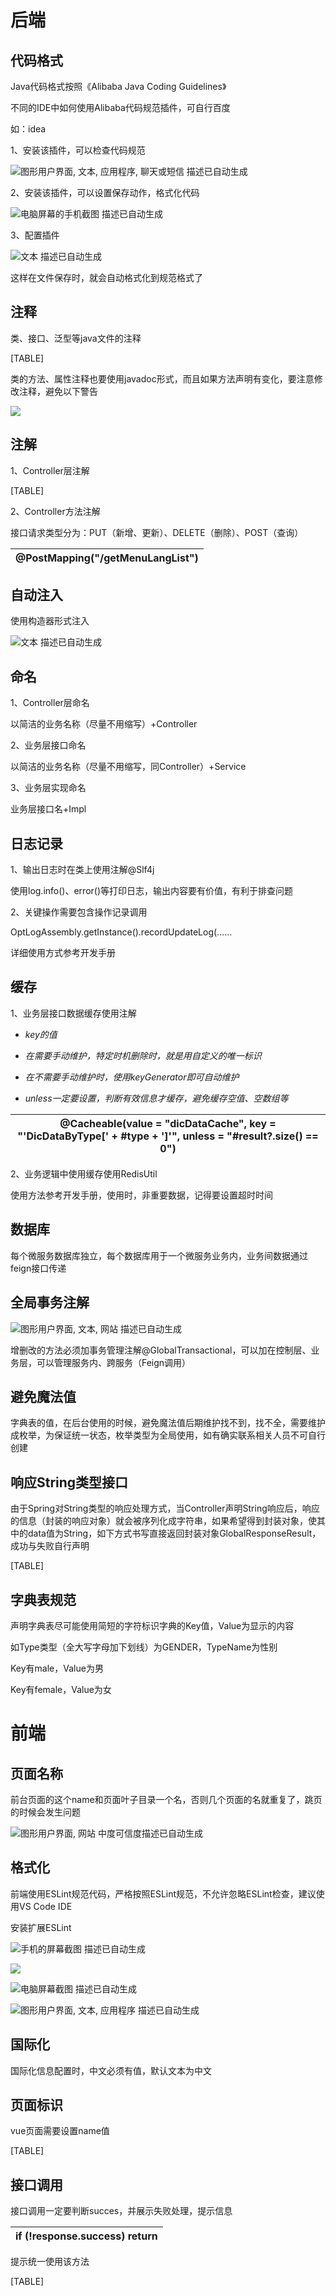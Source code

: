 # 后端

## 代码格式

Java代码格式按照《Alibaba Java Coding Guidelines》

不同的IDE中如何使用Alibaba代码规范插件，可自行百度

如：idea

1、安装该插件，可以检查代码规范

![图形用户界面, 文本, 应用程序, 聊天或短信 描述已自动生成](media/image1.png)

2、安装该插件，可以设置保存动作，格式化代码

![电脑屏幕的手机截图 描述已自动生成](media/image2.png)

3、配置插件

![文本 描述已自动生成](media/image3.png)

这样在文件保存时，就会自动格式化到规范格式了

## 注释

类、接口、泛型等java文件的注释

[TABLE]

类的方法、属性注释也要使用javadoc形式，而且如果方法声明有变化，要注意修改注释，避免以下警告

![](media/image4.jpeg)

## 注解

1、Controller层注解

[TABLE]

2、Controller方法注解

接口请求类型分为：PUT（新增、更新）、DELETE（删除）、POST（查询）

| @PostMapping("/getMenuLangList") |
|----------------------------------|

## 自动注入

使用构造器形式注入

![文本 描述已自动生成](media/image5.png)

## 命名

1、Controller层命名

以简洁的业务名称（尽量不用缩写）+Controller

2、业务层接口命名

以简洁的业务名称（尽量不用缩写，同Controller）+Service

3、业务层实现命名

业务层接口名+Impl

## 日志记录

1、输出日志时在类上使用注解@Slf4j

使用log.info()、error()等打印日志，输出内容要有价值，有利于排查问题

2、关键操作需要包含操作记录调用

OptLogAssembly.getInstance().recordUpdateLog(......

详细使用方式参考开发手册

## 缓存

1、业务层接口数据缓存使用注解

- *key的值*

- *在需要手动维护，特定时机删除时，就是用自定义的唯一标识*

- *在不需要手动维护时，使用keyGenerator即可自动维护*

- *unless一定要设置，判断有效信息才缓存，避免缓存空值、空数组等*

| @Cacheable(value = "dicDataCache", key = "'DicDataByType\[' + \#type + '\]'", unless = "#result?.size() == 0") |
|----------------------------------------------------------------------------------------------------------------|

2、业务逻辑中使用缓存使用RedisUtil

使用方法参考开发手册，使用时，非重要数据，记得要设置超时时间

## 数据库

每个微服务数据库独立，每个数据库用于一个微服务业务内，业务间数据通过feign接口传递

## 全局事务注解

![图形用户界面, 文本, 网站 描述已自动生成](media/image6.png)

增删改的方法必须加事务管理注解@GlobalTransactional，可以加在控制层、业务层，可以管理服务内、跨服务（Feign调用）

## 避免魔法值

字典表的值，在后台使用的时候，避免魔法值后期维护找不到，找不全，需要维护成枚举，为保证统一状态，枚举类型为全局使用，如有确实联系相关人员不可自行创建

## 响应String类型接口

由于Spring对String类型的响应处理方式，当Controller声明String响应后，响应的信息（封装的响应对象）就会被序列化成字符串，如果希望得到封装对象，使其中的data值为String，如下方式书写直接返回封装对象GlobalResponseResult，成功与失败自行声明

[TABLE]

## 字典表规范

声明字典表尽可能使用简短的字符标识字典的Key值，Value为显示的内容

如Type类型（全大写字母加下划线）为GENDER，TypeName为性别

Key有male，Value为男

Key有female，Value为女

# 前端

## 页面名称

前台页面的这个name和页面叶子目录一个名，否则几个页面的名就重复了，跳页的时候会发生问题

![图形用户界面, 网站 中度可信度描述已自动生成](media/image7.jpeg)

## 格式化

前端使用ESLint规范代码，严格按照ESLint规范，不允许忽略ESLint检查，建议使用VS Code IDE

安装扩展ESLint

![手机的屏幕截图 描述已自动生成](media/image8.png)

![](media/image9.png)

![电脑屏幕截图 描述已自动生成](media/image10.png)

![图形用户界面, 文本, 应用程序 描述已自动生成](media/image11.png)

## 国际化

国际化信息配置时，中文必须有值，默认文本为中文

## 页面标识

vue页面需要设置name值

[TABLE]

## 接口调用

接口调用一定要判断succes，并展示失败处理，提示信息

| if (!response.success) return |
|-------------------------------|

提示统一使用该方法

[TABLE]
